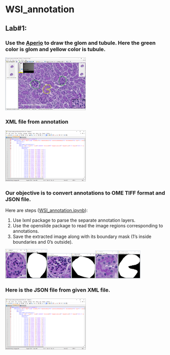 # WSI_annotation
## Lab#1: 
### Use the [Aperio](https://www.leicabiosystems.com/us/digital-pathology/manage/aperio-imagescope/) to draw the glom and tubule. Here the green color is glom and yellow color is tubule.  
<img src="https://github.com/guowenbin90/WSI_annotation/blob/main/figures/Glom%20and%20tubular%20annotation%20in%20Aperio.png" width=50% height=50%>

### XML file from annotation
<img src="https://github.com/guowenbin90/WSI_annotation/blob/main/figures/XML%20file%20from%20annotation.png" width=50% height=50%>

### Our objective is to convert annotations to OME TIFF format and JSON file. 
Here are steps ([WSI_annotation.ipynb](https://github.com/guowenbin90/WSI_annotation/blob/main/WSI_annotation.ipynb)):
1. Use lxml package to parse the separate annotation layers.
2. Use the openslide package to read the image regions corresponding to annotations.
3. Save the extracted image along with its boundary mask (1’s inside boundaries and 0’s outside).

<img src="https://github.com/guowenbin90/WSI_annotation/blob/main/figures/glom1.png" width=13% height=13%><img src="https://github.com/guowenbin90/WSI_annotation/blob/main/figures/mask1.png" width=13% height=13%><img src="https://github.com/guowenbin90/WSI_annotation/blob/main/figures/glom2.png" width=15% height=15%><img src="https://github.com/guowenbin90/WSI_annotation/blob/main/figures/mask2.png" width=15% height=15%><img src="https://github.com/guowenbin90/WSI_annotation/blob/main/figures/tubule.png" width=14% height=14%><img src="https://github.com/guowenbin90/WSI_annotation/blob/main/figures/tubule_mask.png" width=14% height=14%>

### Here is the JSON file from given XML file.

<img src="https://github.com/guowenbin90/WSI_annotation/blob/main/figures/XML%20file%20from%20annotation.png" width=50% height=50%>
